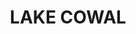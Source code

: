 ---
lastmod: '2025-04-06T06:05:20+00:00'
latitude: -33.839275
layout: suburb
longitude: 147.308172
postcode: '2671'
state: NSW
title: LAKE COWAL
url: /nsw/lake-cowal/
---